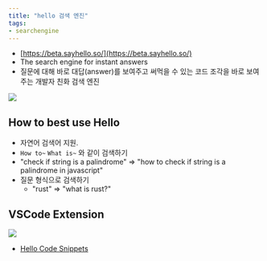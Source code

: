 ```yaml
---
title: "hello 검색 엔진"
tags:
- searchengine
---
```

- [https://beta.sayhello.so/](https://beta.sayhello.so/)
- The search engine for instant answers
- 질문에 대해 바로 대답(answer)를 보여주고 써먹을 수 있는 코드 조각을 바로 보여주는 개발자 친화 검색 엔진 

![](https://user-images.githubusercontent.com/2231510/204835776-eae19bc0-3a41-44c9-bed5-03ddbd0d51fd.png)


## How to best use Hello
- 자연어 검색어 지원. 
- `How to~` `What is~` 와 같이 검색하기
- "check if string is a palindrome" => "how to check if string is a palindrome in javascript"
- 질문 형식으로 검색하기 
	- "rust" => "what is rust?"

## VSCode Extension

![](https://hello-code-snippets-vscode-extension-assets-public.s3.amazonaws.com/demo.png)

- [Hello Code Snippets](https://marketplace.visualstudio.com/items?itemName=HelloCognition.hello-code-snippets)
